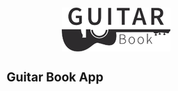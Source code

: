 <p align="center">
  <a href="https://guitar-book.netlify.app">
    <img alt="Guitar Book" src="../gatsby-theme-guitar-book/src/assets/GuitarBookIcon.svg" width="250" />
  </a>
</p>

# Guitar Book App
